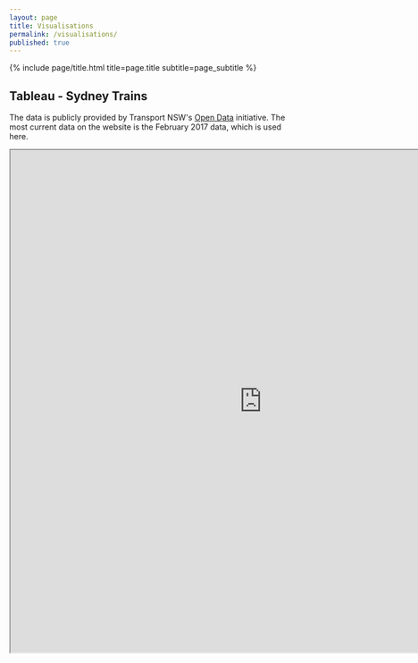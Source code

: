 ```yaml
---
layout: page
title: Visualisations
permalink: /visualisations/
published: true
---
```


<div class="page" markdown="1">

{% include page/title.html title=page.title subtitle=page_subtitle %}

## Tableau - Sydney Trains

The data is publicly provided by Transport NSW's [Open Data](https://opendata.transport.nsw.gov.au/) initiative.
The most current data on the website is the February 2017 data, which is used here.  
  
<iframe src="https://public.tableau.com/views/SydneyTrains-Feb2017_050719_ext/SydneyTrainsVisualisations-February2017Data?:showVizHome=no&:embed=true"
 width="900" height="900"></iframe>
